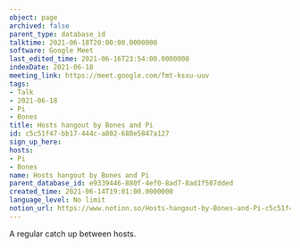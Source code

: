 ```yaml
---
object: page
archived: false
parent_type: database_id
talktime: 2021-06-18T20:00:00.0000000
software: Google Meet
last_edited_time: 2021-06-16T23:54:00.0000000
indexDate: 2021-06-18
meeting_link: https://meet.google.com/fmt-ksxu-uuv
tags:
- Talk
- 2021-06-18
- Pi
- Bones
title: Hosts hangout by Bones and Pi
id: c5c51f47-bb17-444c-a802-688e5847a127
sign_up_here: 
hosts:
- Pi
- Bones
name: Hosts hangout by Bones and Pi
parent_database_id: e9339446-880f-4ef0-8ad7-8ad1f507dded
created_time: 2021-06-14T19:01:00.0000000
language_level: No limit
notion_url: https://www.notion.so/Hosts-hangout-by-Bones-and-Pi-c5c51f47bb17444ca802688e5847a127
---
```


A regular catch up between hosts.


